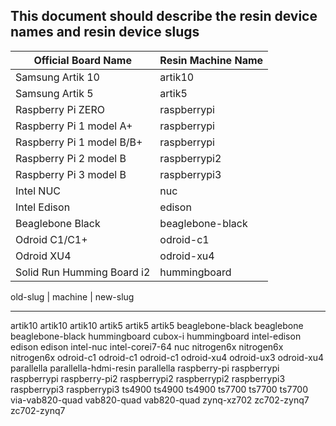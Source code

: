 ## This document should describe the resin device names and resin device slugs

| Official Board Name        | Resin Machine Name |
|----------------------------|--------------------|
| Samsung Artik 10           | artik10            |
| Samsung Artik 5            | artik5             |
| Raspberry Pi ZERO          | raspberrypi        |
| Raspberry Pi 1 model A+    | raspberrypi        |
| Raspberry Pi 1 model B/B+  | raspberrypi        |
| Raspberry Pi 2 model B     | raspberrypi2       |
| Raspberry Pi 3 model B     | raspberrypi3       |
| Intel NUC                  | nuc                |
| Intel Edison               | edison             |
| Beaglebone Black           | beaglebone-black   |
| Odroid C1/C1+              | odroid-c1          |
| Odroid XU4                 | odroid-xu4         |
| Solid Run Humming Board i2 | hummingboard       |

old-slug           |   machine 						|	 new-slug
-------------     ------------           ------------
artik10           artik10                artik10
artik5            artik5                 artik5
beaglebone-black  beaglebone             beaglebone-black
hummingboard      cubox-i                hummingboard
intel-edison      edison                 edison
intel-nuc         intel-corei7-64        nuc
nitrogen6x        nitrogen6x             nitrogen6x
odroid-c1         odroid-c1              odroid-c1
odroid-xu4        odroid-ux3             odroid-xu4
parallella        parallella-hdmi-resin  parallella
raspberry-pi      raspberrypi            raspberrypi
raspberry-pi2     raspberrypi2           raspberrypi2
raspberrypi3      raspberrypi3           raspberrypi3
ts4900            ts4900                 ts4900
ts7700            ts7700                 ts7700
via-vab820-quad   vab820-quad            vab820-quad
zynq-xz702        zc702-zynq7            zc702-zynq7
